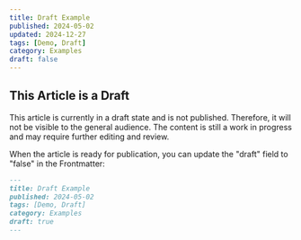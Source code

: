 ```yaml
---
title: Draft Example
published: 2024-05-02
updated: 2024-12-27
tags: [Demo, Draft]
category: Examples
draft: false
---
```


## This Article is a Draft

This article is currently in a draft state and is not published. Therefore, it will not be visible to the general audience. The content is still a work in progress and may require further editing and review.

When the article is ready for publication, you can update the "draft" field to "false" in the Frontmatter:

```markdown
---
title: Draft Example
published: 2024-05-02
tags: [Demo, Draft]
category: Examples
draft: true
---
```
